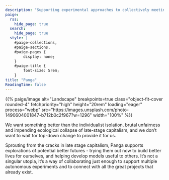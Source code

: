 ```yaml
---
description: "Supporting experimental approaches to collectively meeting our daily needs of shelter, food, transport, care, and connection."
paige:
  rss:
    hide_page: true
  search:
    hide_page: true
  style: |
    #paige-collections,
    #paige-sections,
    #paige-pages {
        display: none;
    }
    #paige-title {
        font-size: 5rem;
    }
title: "Panga"
ReadingTime: false
---
```


<p>{{% paige/image alt="Landscape" breakpoints=true class="object-fit-cover rounded-4" fetchpriority="high" height="20rem" loading="eager" process="webp" src="https://images.unsplash.com/photo-1490604001847-b712b0c2f967?w=1296" width="100%" %}}</p>

<div class="container-fluid">
    <div class="justify-content-center row">
        <div class="col col-auto col-lg-7 px-0">
            <p class="lead text-center">We want something better than the individualist isolation, brutal unfairness and impending ecological collapse of late-stage capitalism, and we don’t want to wait for top-down change to provide it for us.</p>
            <p class="lead text-center">Sprouting from the cracks in late stage capitalism, Panga supports explorations of potential better futures - trying them out now to build better lives for ourselves, and helping develop models useful to others. It’s not a singular utopia, it’s a way of collaborating just enough to support multiple autonomous experiments and to connect with all the great projects that already exist.</p>
        </div>
    </div>
</div>